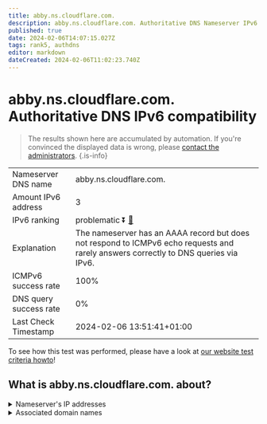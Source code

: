 ```yaml
---
title: abby.ns.cloudflare.com.
description: abby.ns.cloudflare.com. Authoritative DNS Nameserver IPv6 compatibility
published: true
date: 2024-02-06T14:07:15.027Z
tags: rank5, authdns
editor: markdown
dateCreated: 2024-02-06T11:02:23.740Z
---
```


# abby.ns.cloudflare.com. Authoritative DNS IPv6 compatibility

> The results shown here are accumulated by automation. If you're convinced the displayed data is wrong, please [contact the administrators](/howto/chat). 
{.is-info}




|   |   |
| - | - |
| Nameserver DNS name | abby.ns.cloudflare.com.
| Amount IPv6 address | 3
| IPv6 ranking | problematic :arrow_double_down: [🔗](/howto/ranking) |
| Explanation | The nameserver has an AAAA record but does not respond to ICMPv6 echo requests and rarely answers correctly to DNS queries via IPv6. |
| ICMPv6 success rate | 100%|
| DNS query success rate | 0% |
| Last Check Timestamp | 2024-02-06 13:51:41+01:00 |

To see how this test was performed, please have a look at [our website test criteria howto](/howto/testcriteria/authdns)!


## What is abby.ns.cloudflare.com. about?




<details>
<summary>Nameserver's IP addresses</summary>

2606:4700:50::adf5:3a64

2803:f800:50::6ca2:c064

2a06:98c1:50::ac40:2064

</details>



<details>
<summary>Associated domain names</summary>

www.memsql.com

</details>
